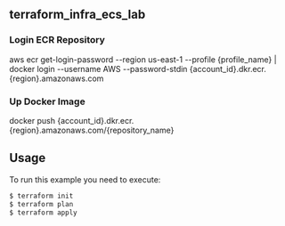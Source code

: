 ## terraform_infra_ecs_lab

<h3>Login ECR Repository</h3>
aws ecr get-login-password --region us-east-1 --profile {profile_name} | docker login --username AWS --password-stdin {account_id}.dkr.ecr.{region}.amazonaws.com

<h3>Up Docker Image</h3>
docker push {account_id}.dkr.ecr.{region}.amazonaws.com/{repository_name}

## Usage

To run this example you need to execute:

```bash
$ terraform init
$ terraform plan
$ terraform apply
```

